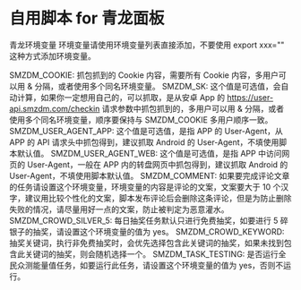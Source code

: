 # 自用脚本 for 青龙面板
青龙环境变量
环境变量请使用环境变量列表直接添加，不要使用 export xxx="" 这种方式添加环境变量。

SMZDM_COOKIE: 抓包抓到的 Cookie 内容，需要所有 Cookie 内容，多用户可以用 & 分隔，或者使用多个同名环境变量。
SMZDM_SK: 这个值是可选值，会自动计算，如果你一定想用自己的，可以抓取，是从安卓 App 的 https://user-api.smzdm.com/checkin 请求参数中抓包抓到的，多用户可以用 & 分隔，或者使用多个同名环境变量，顺序要保持与 SMZDM_COOKIE 多用户顺序一致。
SMZDM_USER_AGENT_APP: 这个值是可选值，是指 APP 的 User-Agent，从 APP 的 API 请求头中抓包得到，建议抓取 Android 的 User-Agent，不填使用脚本默认值。
SMZDM_USER_AGENT_WEB: 这个值是可选值，是指 APP 中访问网页的 User-Agent，一般在 APP 内的转盘网页中抓包得到，建议抓取 Android 的 User-Agent，不填使用脚本默认值。
SMZDM_COMMENT: 如果要完成评论文章的任务请设置这个环境变量，环境变量的内容是评论的文案，文案要大于 10 个汉字，建议用比较个性化的文案，脚本发布评论后会删除这条评论，但是为防止删除失败的情况，请尽量用好一点的文案，防止被判定为恶意灌水。
SMZDM_CROWD_SILVER_5: 每日抽奖任务默认只进行免费抽奖，如要进行 5 碎银子的抽奖，请设置这个环境变量的值为 yes。
SMZDM_CROWD_KEYWORD: 抽奖关键词，执行非免费抽奖时，会优先选择包含此关键词的抽奖，如果未找到包含此关键词的抽奖，则会随机选择一个。
SMZDM_TASK_TESTING: 是否运行全民众测能量值任务，如要运行此任务，请设置这个环境变量的值为 yes，否则不运行。
